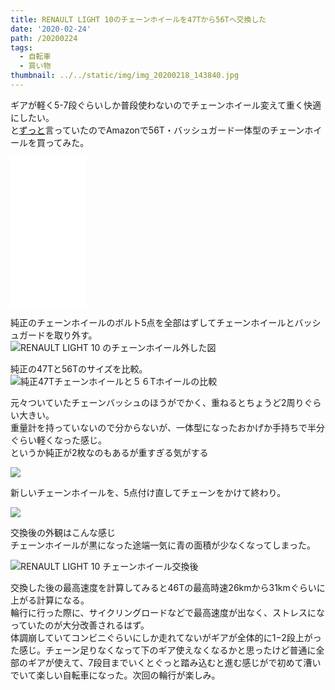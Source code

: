 ```yaml
---
title: RENAULT LIGHT 10のチェーンホイールを47Tから56Tへ交換した
date: '2020-02-24'
path: /20200224
tags:
  - 自転車
  - 買い物
thumbnail: ../../static/img/img_20200218_143840.jpg
---
```

ギアが軽く5-7段ぐらいしか普段使わないのでチェーンホイール変えて重く快適にしたい。  
と[ずっと](https://recolog.winterer.app/20190928/)言っていたのでAmazonで56T・バッシュガード一体型のチェーンホイールを買ってみた。

<iframe style="width:120px;height:240px;" marginwidth="0" marginheight="0" scrolling="no" frameborder="0" src="//rcm-fe.amazon-adsystem.com/e/cm?lt1=_blank&bc1=000000&IS2=1&bg1=FFFFFF&fc1=000000&lc1=0000FF&t=recolog-22&language=ja_JP&o=9&p=8&l=as4&m=amazon&f=ifr&ref=as_ss_li_til&asins=B01MAVXO9H&linkId=f9307d1c688649ae742ddc2351950fef"></iframe>

純正のチェーンホイールのボルト5点を全部はずしてチェーンホイールとバッシュガードを取り外す。  
![RENAULT LIGHT 10 のチェーンホイール外した図](/img/img_20200216_181704.jpg)

純正の47Tと56Tのサイズを比較。  
![純正47Tチェーンホイールと５６Tホイールの比較](/img/img_20200216_181616.jpg)

元々ついていたチェーンバッシュのほうがでかく、重ねるとちょうど2周りぐらい大きい。  
重量計を持っていないので分からないが、一体型になったおかげか手持ちで半分ぐらい軽くなった感じ。  
というか純正が2枚なのもあるが重すぎる気がする

![](/img/img_20200216_181654.jpg)

新しいチェーンホイールを、5点付け直してチェーンをかけて終わり。

![](/img/img_20200216_183908.jpg)


交換後の外観はこんな感じ  
チェーンホイールが黒になった途端一気に青の面積が少なくなってしまった。  

![RENAULT LIGHT 10 チェーンホイール交換後](/img/img_20200218_143840.jpg)

交換した後の最高速度を計算してみると46Tの最高時速26kmから31kmぐらいに上がる計算になる。  
輪行に行った際に、サイクリングロードなどで最高速度が出なく、ストレスになっていたのが大分改善されるはず。  
体調崩していてコンビニぐらいにしか走れてないがギアが全体的に1−2段上がった感じ。チェーン足りなくなって下のギア使えなくなるかと思ったけど普通に全部のギアが使えて、7段目までいくとぐっと踏み込むと進む感じがで初めて漕いでいて楽しい自転車になった。次回の輪行が楽しみ。
